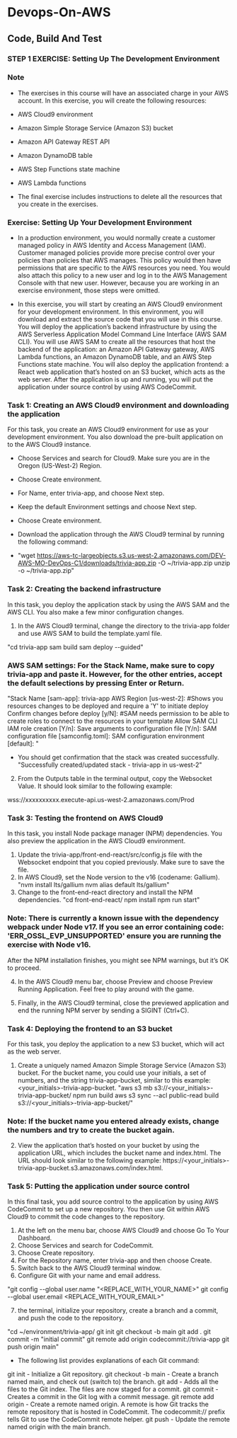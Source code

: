 # Devops-On-AWS
## Code, Build And Test

### STEP 1 EXERCISE: Setting Up The Development Environment

### Note
* The exercises in this course will have an associated charge in your AWS account. In this exercise, you will create the following resources:

* AWS Cloud9 environment
* Amazon Simple Storage Service (Amazon S3) bucket
* Amazon API Gateway REST API
* Amazon DynamoDB table
* AWS Step Functions state machine
* AWS Lambda functions
  
* The final exercise includes instructions to delete all the resources that you create in the exercises.

### Exercise: Setting Up Your Development Environment
* In a production environment, you would normally create a customer managed policy in AWS Identity and Access Management (IAM). Customer managed policies provide more precise control over your policies than policies that AWS manages. This policy would then have permissions that are specific to the AWS resources you need. You would also attach this policy to a new user and log in to the AWS Management Console with that new user. However, because you are working in an exercise environment, those steps were omitted.

* In this exercise, you will start by creating an AWS Cloud9 environment for your development environment. In this environment, you will download and extract the source code that you will use in this course. You will deploy the application’s backend infrastructure by using the AWS Serverless Application Model Command Line Interface (AWS SAM CLI). You will use AWS SAM to create all the resources that host the backend of the application: an Amazon API Gateway gateway, AWS Lambda functions, an Amazon DynamoDB table, and an AWS Step Functions state machine. You will also deploy the application frontend: a React web application that’s hosted on an S3 bucket, which acts as the web server. After the application is up and running, you will put the application under source control by using AWS CodeCommit.

### Task 1: Creating an AWS Cloud9 environment and downloading the application
For this task, you create an AWS Cloud9 environment for use as your development environment. You also download the pre-built application on to the AWS Cloud9 instance.

*  Choose Services and search for Cloud9. Make sure you are in the Oregon (US-West-2) Region.

*  Choose Create environment.

*  For Name, enter trivia-app, and choose Next step.

*  Keep the default Environment settings and choose Next step.

* Choose Create environment.

* Download the application through the AWS Cloud9 terminal by running the following command:
* "wget https://aws-tc-largeobjects.s3.us-west-2.amazonaws.com/DEV-AWS-MO-DevOps-C1/downloads/trivia-app.zip -O ~/trivia-app.zip
unzip -o ~/trivia-app.zip"

### Task 2: Creating the backend infrastructure
In this task, you deploy the application stack by using the AWS SAM and the AWS CLI. You also make a few minor configuration changes.

1. In the AWS Cloud9 terminal, change the directory to the trivia-app folder and use AWS SAM to build the template.yaml file.

"cd trivia-app
sam build
sam deploy --guided"

### AWS SAM settings: For the Stack Name, make sure to copy trivia-app and paste it. However, for the other entries, accept the default selections by pressing Enter or Return.

"Stack Name [sam-app]: trivia-app
AWS Region [us-west-2]: <Press Enter or Return>
#Shows you resources changes to be deployed and require a 'Y' to initiate deploy
Confirm changes before deploy [y/N]: <Press Enter or Return>
#SAM needs permission to be able to create roles to connect to the resources in your template
Allow SAM CLI IAM role creation [Y/n]: <Press Enter or Return>
Save arguments to configuration file [Y/n]: <Press Enter or Return>
SAM configuration file [samconfig.toml]: <Press Enter or Return>
SAM configuration environment [default]: <Press Enter or Return>"

* You should get confirmation that the stack was created successfully.
"Successfully created/updated stack - trivia-app in us-west-2"

2. From the Outputs table in the terminal output, copy the Websocket Value. It should look similar to the following example:

wss://xxxxxxxxxx.execute-api.us-west-2.amazonaws.com/Prod  

### Task 3: Testing the frontend on AWS Cloud9
In this task, you install Node package manager (NPM) dependencies. You also preview the application in the AWS Cloud9 environment.

1. Update the trivia-app/front-end-react/src/config.js file with the Websocket endpoint that you copied previously. Make sure to save the file.
2. In AWS Cloud9, set the Node version to the v16 (codename: Gallium).
"nvm install lts/gallium
nvm alias default lts/gallium"
3. Change to the front-end-react directory and install the NPM dependencies.
"cd front-end-react/
npm install
npm run start"

### Note: There is currently a known issue with the dependency webpack under Node v17. If you see an error containing code: 'ERR_OSSL_EVP_UNSUPPORTED' ensure you are running the exercise with Node v16.

After the NPM installation finishes, you might see NPM warnings, but it’s OK to proceed.

4. In the AWS Cloud9 menu bar, choose Preview and choose Preview Running Application. Feel free to play around with the game.

5. Finally, in the AWS Cloud9 terminal, close the previewed application and end the running NPM server by sending a SIGINT (Ctrl+C).

### Task 4: Deploying the frontend to an S3 bucket
For this task, you deploy the application to a new S3 bucket, which will act as the web server.

1. Create a uniquely named Amazon Simple Storage Service (Amazon S3) bucket. For the bucket name, you could use your initials, a set of numbers, and the string trivia-app-bucket, similar to this example: <your_initials><numbers>-trivia-app-bucket.
"aws s3 mb s3://<your_initials><numbers>-trivia-app-bucket/
npm run build
aws s3 sync --acl public-read build s3://<your_initials><numbers>-trivia-app-bucket/"
### Note: If the bucket name you entered already exists, change the numbers and try to create the bucket again.

2. View the application that’s hosted on your bucket by using the application URL, which includes the bucket name and index.html. The URL should look similar to the following example: https://<your_initials><numbers>-trivia-app-bucket.s3.amazonaws.com/index.html.


### Task 5: Putting the application under source control
In this final task, you add source control to the application by using AWS CodeCommit to set up a new repository. You then use Git within AWS Cloud9 to commit the code changes to the repository.

1. At the left on the menu bar, choose AWS Cloud9 and choose Go To Your Dashboard.
2. Choose Services and search for CodeCommit.
3. Choose Create repository.
4. For the Repository name, enter trivia-app and then choose Create.
5. Switch back to the AWS Cloud9 terminal window.
6. Configure Git with your name and email address.

"git config --global user.name "<REPLACE_WITH_YOUR_NAME>"
git config --global user.email <REPLACE_WITH_YOUR_EMAIL>"

7.  the terminal, initialize your repository, create a branch and a commit, and push the code to the repository.

"cd ~/environment/trivia-app/
git init
git checkout -b main
git add .
git commit -m "initial commit"
git remote add origin codecommit://trivia-app
git push origin main"

* The following list provides explanations of each Git command:

git init - Initialize a Git repository.
git checkout -b main - Create a branch named main, and check out (switch to) the branch.
git add - Adds all the files to the Git index. The files are now staged for a commit.
git commit - Creates a commit in the Git log with a commit message.
git remote add origin - Create a remote named origin. A remote is how Git tracks the remote repository that is hosted in CodeCommit. The codecommit:// prefix tells Git to use the CodeCommit remote helper.
git push - Update the remote named origin with the main branch.
